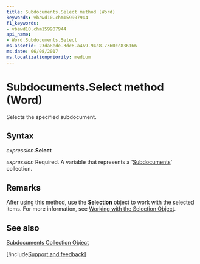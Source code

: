```yaml
---
title: Subdocuments.Select method (Word)
keywords: vbawd10.chm159907944
f1_keywords:
- vbawd10.chm159907944
api_name:
- Word.Subdocuments.Select
ms.assetid: 23da8ede-3dc6-a469-94c8-7360cc836166
ms.date: 06/08/2017
ms.localizationpriority: medium
---
```



# Subdocuments.Select method (Word)

Selects the specified subdocument.


## Syntax

_expression_.**Select**

_expression_ Required. A variable that represents a '[Subdocuments](Word.subdocuments.md)' collection.


## Remarks

After using this method, use the **Selection** object to work with the selected items. For more information, see [Working with the Selection Object](../word/Concepts/Working-with-Word/working-with-the-selection-object.md).


## See also


[Subdocuments Collection Object](Word.subdocuments.md)

[!include[Support and feedback](~/includes/feedback-boilerplate.md)]